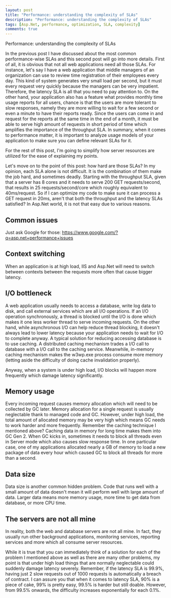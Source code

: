 ```yaml
---
layout: post
title: "Performance: understanding the complexity of SLAs"
description: "Performance: understanding the complexity of SLAs"
tags: [Asp.Net, performance, optimization, SLA, complexity]
comments: true
---
```

Performance: understanding the complexity of SLAs

In the previous post I have discussed about the most common performance-wise SLAs and this second post will go into more details.
First of all, it is obvious that not all web applications need all those SLAs. For instance, let's say I have a web application that middle managers of an organization can use to review time registration of their employees every day. This kind of system generates very small load per second, but it must every request very quickly because the managers can be very impatient. Therefore, the latency SLA is all that you need to pay attention to. On the other hand, your application also has a feature what provides monthly time usage reports for all users, chance is that the users are more tolerant to slow responses, namely they are more willing to wait for a few second or even a minute to have their reports ready. Since the users can come in and request for the reports at the same time in the end of a month, it must be able to serve high amount of requests in short period of time which amplifies the importance of the throughput SLA.
In summary, when it comes to performance matter, it is important to analyze  usage models of your application to make sure you can define relevant SLAs for it.

For the rest of this post, I'm going to simplify how server resources are utilized for the ease of explaining my points.

Let's move on to the point of this post: how hard are those SLAs? In my opinion, each SLA alone is not difficult. It is the combination of them make the job hard, and sometimes deadly. Starting with the throughput SLA, given that a server has 8 cores and it needs to serve 200 GET requests/second, that results in 25 requests/second/core which roughly equivalent to 40ms/request. So if I can optimize my code to make sure it can process a GET request in 20ms, aren't that both the throughput and the latency SLAs satisfied? In Asp.Net world, it is not that easy due to various reasons.

## Common issues
Just ask Google for those: https://www.google.com/?q=asp.net+performance+issues


## Context switching
When an application is at high load, IIS and Asp.Net will need to switch between contexts between the requests more often that cause bigger latency.

## I/O bottleneck
A web application usually needs to access a database, write log data to disk, and call external services which are all I/O operations. If an I/O operation synchronously, a thread is blocked until the I/O is done which makes it one less worker thread to serve incoming requests. On the other hand, while asynchronous I/O can help reduce thread blocking, it doesn't always lead to lower latency because your application needs to wait for I/O to complete anyway.
A typical solution for reducing accessing database is to use caching. A distributed caching mechanism trades a I/O call to database with a I/O call to the caching service. Meanwhile, in-memory caching mechanism makes the w3wp.exe process consume more memory (letting aside the difficulty of doing cache invalidation properly).

Anyway, when a system is under high load, I/O blocks will happen more frequently which damage latency significantly.

## Memory usage
Every incoming request causes memory allocation which will need to be collected by GC later. Memory allocation for a single request is usually neglectable thank to managed code and GC. However, under high load, the total amount of allocated memory may be very high which means GC needs to work harder and more frequently. Remember the caching technique I mentioned above? Caching data in memory for long time makes them into GC Gen 2. When GC kicks in, sometimes it needs to block all threads even in Server mode which also causes slow response time. In one particular case, one of my applications allocated nearly a GB of memory to load a new package of data every hour which caused GC to block all threads for more than a second. 

## Data size
Data size is another common hidden problem. Code that runs well with a small amount of data doesn't mean it will perform well with large amount of data. Larger data means more memory usage, more time to get data from database, or more CPU time.

## The servers are not all mine
In reality, both the web and database servers are not all mine. In fact, they usually run other background applications, monitoring services, reporting services and more which all consume server resources.


While it is true that you can immediately think of a solution for each of the problem I mentioned above as well as there are many other problems, my point is that under high load things that are normally neglectable could suddenly damage latency severely. Remember, if the latency SLA is 99.9%, having just 2 slow requests out of 1000 requests is automatically a breach of contract. I can assure you that when it comes to latency SLA, 90% is a piece of cake, 99% is pretty easy, 99.5% is harder but still doable. However, from 99.5% onwards, the difficulty increases exponentially for each 0.1%.
